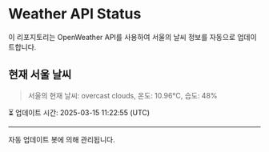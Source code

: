 
# Weather API Status

이 리포지토리는 OpenWeather API를 사용하여 서울의 날씨 정보를 자동으로 업데이트합니다.

## 현재 서울 날씨
> 서울의 현재 날씨: overcast clouds, 온도: 10.96°C, 습도: 48%

⏳ 업데이트 시간: 2025-03-15 11:22:55 (UTC)

---
자동 업데이트 봇에 의해 관리됩니다.
